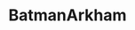 ---
title: BatmanArkham
crosslinks:
- gaming
- IAmA
- HiTMAN
- PS4
- nier
- lego
- Serendipity
- arrow
- CharacterRant
- Trophies
---